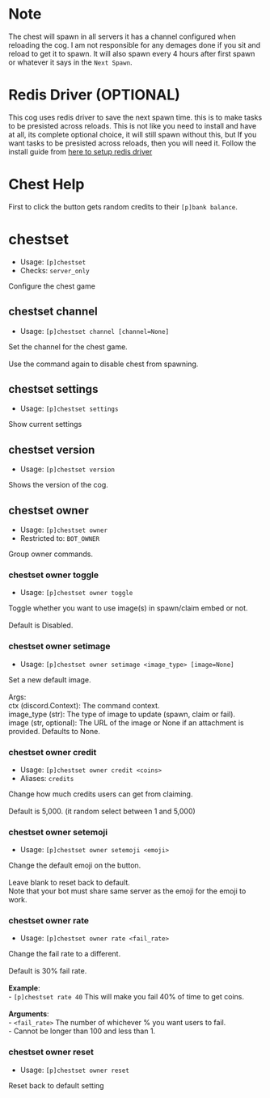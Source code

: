 # Note
The chest will spawn in all servers it has a channel configured when reloading the cog. I am not responsible for any demages done if you sit and reload to get it to spawn. It will also spawn every 4 hours after first spawn or whatever it says in the `Next Spawn`.

# Redis Driver (OPTIONAL)
This cog uses redis driver to save the next spawn time. this is to make tasks to be presisted across reloads. This is not like you need to install and have at all, its complete optional choice, it will still spawn without this, but If you want tasks to be presisted across reloads, then you will need it. Follow the install guide from [here to setup redis driver](https://www.digitalocean.com/community/tutorial-collections/how-to-install-and-secure-redis)

# Chest Help

First to click the button gets random credits to their `[p]bank balance`.

# chestset
 - Usage: `[p]chestset`
 - Checks: `server_only`

Configure the chest game

## chestset channel
 - Usage: `[p]chestset channel [channel=None]`

Set the channel for the chest game.<br/><br/>Use the command again to disable chest from spawning.

## chestset settings
 - Usage: `[p]chestset settings`

Show current settings

## chestset version
 - Usage: `[p]chestset version`

Shows the version of the cog.

## chestset owner
 - Usage: `[p]chestset owner`
 - Restricted to: `BOT_OWNER`

Group owner commands.

### chestset owner toggle
 - Usage: `[p]chestset owner toggle`

Toggle whether you want to use image(s) in spawn/claim embed or not.<br/><br/>Default is Disabled.

### chestset owner setimage
 - Usage: `[p]chestset owner setimage <image_type> [image=None]`

Set a new default image.<br/><br/>Args:<br/>    ctx (discord.Context): The command context.<br/>    image_type (str): The type of image to update (spawn, claim or fail).<br/>    image (str, optional): The URL of the image or None if an attachment is provided. Defaults to None.

### chestset owner credit
 - Usage: `[p]chestset owner credit <coins>`
 - Aliases: `credits`

Change how much credits users can get from claiming.<br/><br/>Default is 5,000. (it random select between 1 and 5,000)

### chestset owner setemoji
 - Usage: `[p]chestset owner setemoji <emoji>`

Change the default emoji on the button.<br/><br/>Leave blank to reset back to default.<br/>Note that your bot must share same server as the emoji for the emoji to work.

### chestset owner rate
 - Usage: `[p]chestset owner rate <fail_rate>`

Change the fail rate to a different.<br/><br/>Default is 30% fail rate.<br/><br/>**Example**:<br/>- `[p]chestset rate 40` This will make you fail 40% of time to get coins.<br/><br/>**Arguments**:<br/>- `<fail_rate>` The number of whichever % you want users to fail.<br/>    - Cannot be longer than 100 and less than 1.

### chestset owner reset
 - Usage: `[p]chestset owner reset`

Reset back to default setting
